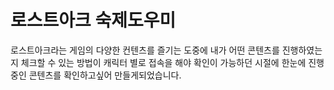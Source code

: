 # 로스트아크 숙제도우미

로스트아크라는 게임의 다양한 컨텐츠를 즐기는 도중에 내가 어떤 콘텐츠를 진행하였는지 체크할 수 있는 방법이 캐릭터 별로 접속을 해야 확인이 가능하던 시절에
한눈에 진행중인 콘텐츠를 확인하고싶어 만들게되었습니다.
